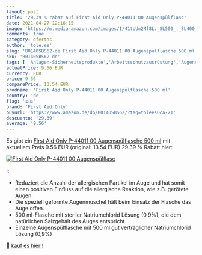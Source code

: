 ```yaml
---
layout: post
title: '29.39 % rabat auf First Aid Only P-44011 00 Augenspülflasc'
date: 2021-04-27 12:16:15
image: 'https://m.media-amazon.com/images/I/41toUm2Mf8L._SL500_._SL400_.jpg'
comments: true
category: ofertas
author: 'tole.es'
slug: 'B0140SBS62-de First Aid Only P-44011 00 Augenspülflasche 500 ml'
sku: 'B0140SBS62-de'
tags: [ 'Anlagen-Sicherheitsprodukte','Arbeitsschutzausrüstung','Augenschutz','Augenwasch-Vorrichtungen','Baumarkt','Drogerie & Körperpflege','Erste Hilfe','Erste-Hilfe-Antiseptika & Desinfektionsmittel','Erste-Hilfe-Sets','Erste-Hilfe-Sets für Haushalt & Arbeitsplatz','Gewerbe, Industrie & Wissenschaft','Medizin & Erste Hilfe','Produkte für Arbeitsschutz & Sicherheit','Sicherheitstechnik','first aid only', ]
actualPrice: 9.56 EUR
currency: EUR
price: 9.56
comparePrice: 13.54 EUR
prodname: 'First Aid Only P-44011 00 Augenspülflasche 500 ml'
country: 'de'
flag: '🇩🇪'
brand: 'First Aid Only'
buyurl: 'https://www.amazon.de/dp/B0140SBS62/?tag=tolees0ca-21'
descuento: '29.39'
average: '9.56'
---
```


Es gibt ein [First Aid Only P-44011 00 Augenspülflasche 500 ml](https://www.amazon.de/dp/B0140SBS62/?tag=tolees0ca-21) mit aktuellem Preis 9.56 EUR (original: 13.54 EUR) 29.39 % Rabatt hier:

[![First Aid Only P-44011 00 Augenspülflasc](https://m.media-amazon.com/images/I/41toUm2Mf8L._SL500_._SL400_.jpg)](https://www.amazon.de/dp/B0140SBS62/?tag=tolees0ca-21)

ℹ️:

- Reduziert die Anzahl der allergischen Partikel im Auge und hat somit einen positiven Einfluss auf die allergische Reaktion, wie z.B. gerötete Augen.
- Die speziell geformte Augenmuschel hält beim Einsatz der Flasche das Auge offen.
- 500 ml-Flasche mit steriler Natriumchlorid Lösung (0,9%), die dem natürlichen Salzgehalt des Auges entspricht
- Einzelne Augenspülflasche mit 500 ml gut verträglicher Natriumchlorid Lösung (0,9%)

[🛒 kauf es hier!!](https://www.amazon.de/dp/B0140SBS62/?tag=tolees0ca-21)
